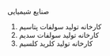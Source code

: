 صنایع شیمیایی

1. کارخانه تولید سولفات پتاسیم
2. کارخانه تولید سولفات سدیم
3. کارخانه تولید کلرید کلسیم
